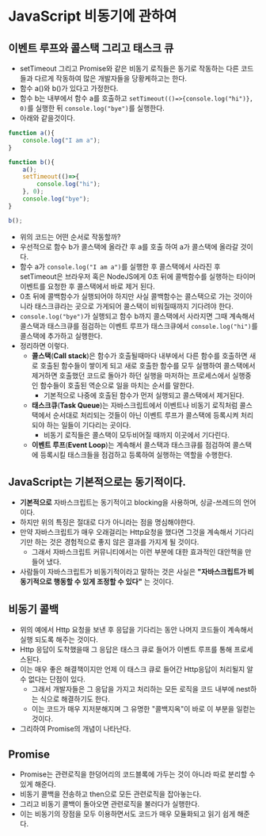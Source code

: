 # JavaScript 비동기에 관하여

## 이벤트 루프와 콜스택 그리고 태스크 큐
- setTimeout 그리고 Promise와 같은 비동기 로직들은 동기로 작동하는 다른 코드들과 다르게 작동하여 많은 개발자들을 당황케하고는 한다.
- 함수 a()와 b()가 있다고 가정한다.
- 함수 b는 내부에서 함수 a를 호출하고 `setTimeout(()=>{console.log("hi")}, 0)`를 실행한 뒤 `console.log("bye")`를 실행한다.
- 아래와 같을것이다.
```javascript
function a(){
    console.log("I am a");
}

function b(){
    a();
    setTimeout(()=>{
        console.log("hi");
    }, 0);
    console.log("bye");
}

b();
```
- 위의 코드는 어떤 순서로 작동할까?
- 우선적으로 함수 b가 콜스택에 올라간 후 a를 호출 하여 a가 콜스택에 올라갈 것이다.
- 함수 a가 `console.log("I am a")`를 실행한 후 콜스택에서 사라진 후 setTimeout은 브라우저 혹은 NodeJS에게 0초 뒤에 콜백함수를 실행하는 타이머 이벤트를 요청한 후 콜스택에서 바로 제거 된다.
- 0초 뒤에 콜백함수가 실행되어야 하지만 사실 콜백함수는 콜스택으로 가는 것이아니라 태스크큐라는 곳으로 가게되어 콜스택이 비워질때까지 기다려야 한다.
- `console.log("bye")`가 실행되고 함수 b까지 콜스택에서 사라지면 그때 계속해서 콜스택과 태스크큐를 점검하는 이벤트 루프가 태스크큐에서 `console.log("hi")`를 콜스택에 추가하고 실행한다.
- 정리하면 이렇다.
    - **콜스택**(**Call stack**)은 함수가 호출될때마다 내부에서 다른 함수를 호출하면 새로 호출된 함수들이 쌓이게 되고 새로 호출한 함수를 모두 실행하여 콜스택에서 제거하면 호출했던 코드로 돌아가 하던 실행을 마저하는 프로세스에서 실행중인 함수들이 호출된 역순으로 일을 마치는 순서를 말한다.
        - 기본적으로 나중에 호출된 함수가 먼저 실행되고 콜스택에서 제거된다.
    - **태스크큐**(**Task Queue**)는 자바스크립트에서 이벤트나 비동기 로직처럼 콜스택에서 순서대로 처리되는 것들이 아닌 이벤트 루프가 콜스택에 등록시켜 처리되야 하는 일들이 기다리는 곳이다.
        - 비동기 로직들은 콜스택이 모두비어질 때까지 이곳에서 기다린다.
    - **이벤트 루프**(**Event Loop**)는 계속해서 콜스택과 태스크큐를 점검하여 콜스택에 등록시킬 태스크들을 점검하고 등록하여 실행하는 역할을 수행한다.

## JavaScript는 기본적으로는 동기적이다.
- **기본적으로** 자바스크립트는 동기적이고 blocking을 사용하며, 싱글-쓰레드의 언어이다.
- 하지만 위의 특징은 절대로 다가 아니라는 점을 명심해야한다.
- 만약 자바스크립트가 매우 오래걸리는 Http요청을 했다면 그것을 계속해서 기다리기만 하는 것은 경험적으로 좋지 않은 결과를 가지게 될 것이다.
    - 그래서 자바스크립트 커뮤니티에서는 이런 부분에 대한 효과적인 대안책을 만들어 냈다.
- 사람들이 자바스크립트가 비동기적이라고 말하는 것은 사실은 **"자바스크립트가 비동기적으로 행동할 수 있게 조정할 수 있다"** 는 것이다.

## 비동기 콜백
- 위의 예에서 Http 요청을 보낸 후 응답을 기다리는 동안 나머지 코드들이 계속해서 실행 되도록 해주는 것이다.
- Http 응답이 도착했을때 그 응답은 태스크 큐로 들어가 이벤트 루프를 통해 프로세스된다.
- 이는 매우 좋은 해결책이지만 언제 이 태스크 큐로 들어간 Http응답이 처리될지 알 수 없다는 단점이 있다.
    - 그래서 개발자들은 그 응답을 가지고 처리하는 모든 로직을 코드 내부에 nest하는 식으로 해결하기도 한다.
    - 이는 코드가 매우 지저분해지며 그 유명한 "콜백지옥"이 바로 이 부분을 일컫는 것이다.
- 그리하여 Promise의 개념이 나타난다.

## Promise
- Promise는 관련로직을 한덩어리의 코드블록에 가두는 것이 아니라 따로 분리할 수 있게 해준다.
- 비동기 콜백을 전송하고 then으로 모든 관련로직을 잡아놓는다.
- 그리고 비동기 콜백이 돌아오면 관련로직을 불러다가 실행한다.
- 이는 비동기의 장점을 모두 이용하면서도 코드가 매우 모듈화되고 읽기 쉽게 해준다.